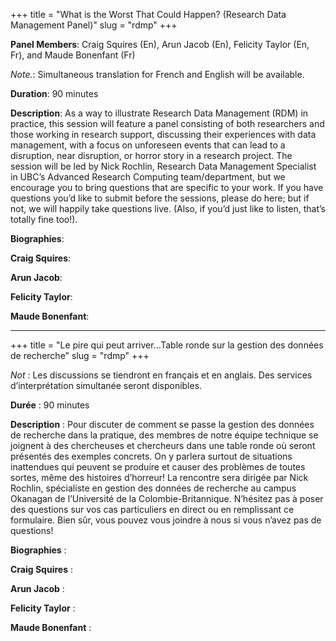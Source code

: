 +++
title = "What is the Worst That Could Happen? (Research Data Management Panel)"
slug = "rdmp"
+++

**Panel Members**: Craig Squires (En), Arun Jacob (En), Felicity Taylor (En, Fr), and Maude Bonenfant (Fr)

*Note.*: Simultaneous translation for French and English will be available.

**Duration**: 90 minutes

**Description**: As a way to illustrate Research Data Management (RDM) in practice, this session will feature a panel consisting of both researchers and those working in research support, discussing their experiences with data management, with a focus on unforeseen events that can lead to a disruption, near disruption, or horror story in a research project. The session will be led by Nick Rochlin, Research Data Management Specialist in UBC’s Advanced Research Computing team/department, but we encourage you to bring questions that are specific to your work. If you have questions you’d like to submit before the sessions, please do here; but if not, we will happily take questions live. (Also, if you’d just like to listen, that’s totally fine too!).

**Biographies**:

**Craig Squires**:

**Arun Jacob**:

**Felicity Taylor**:

**Maude Bonenfant**:
<br>

---

+++
title = "Le pire qui peut arriver...Table ronde sur la gestion des données de recherche"
slug = "rdmp"
+++

*Not* : Les discussions se tiendront en français et en anglais. Des services d’interprétation simultanée seront disponibles. 

**Durée** : 90 minutes

**Description** : Pour discuter de comment se passe la gestion des données de recherche dans la pratique, des membres de notre équipe technique se joignent à des chercheuses et chercheurs dans une table ronde où seront présentés des exemples concrets. On y parlera surtout de situations inattendues qui peuvent se produire et causer des problèmes de toutes sortes, même des histoires d’horreur! La rencontre sera dirigée par Nick Rochlin, spécialiste en gestion des données de recherche au campus Okanagan de l’Université de la Colombie-Britannique. N’hésitez pas à poser des questions sur vos cas particuliers en direct ou en remplissant ce formulaire. Bien sûr, vous pouvez vous joindre à nous si vous n’avez pas de questions! 

**Biographies** : 

**Craig Squires** :

**Arun Jacob** :

**Felicity Taylor** :

**Maude Bonenfant** :
